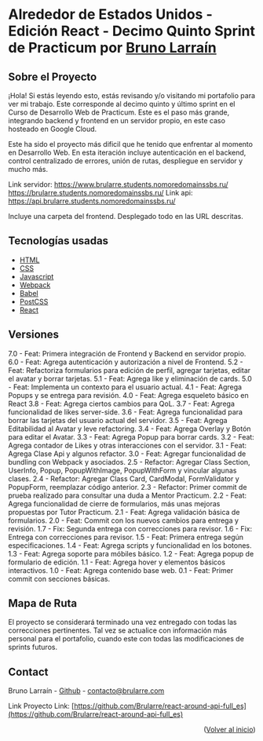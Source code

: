 <div id="#inicio"></div>

# Alrededor de Estados Unidos - Edición React - Decimo Quinto Sprint de Practicum por <a href="https://github.com/brularre/">Bruno Larraín</a>

## Sobre el Proyecto

¡Hola! Si estás leyendo esto, estás revisando y/o visitando mi portafolio para ver mi trabajo. Este corresponde al decimo quinto y último sprint en el Curso de Desarrollo Web de Practicum. Este es el paso más grande, integrando backend y frontend en un servidor propio, en este caso hosteado en Google Cloud.

Este ha sido el proyecto más dificil que he tenido que enfrentar al momento en Desarrollo Web. En esta iteración incluye autenticación en el backend, control centralizado de errores, unión de rutas, despliegue en servidor y mucho más.

Link servidor: https://www.brularre.students.nomoredomainssbs.ru/ https://brularre.students.nomoredomainssbs.ru/
Link api: https://api.brularre.students.nomoredomainssbs.ru/

Incluye una carpeta del frontend. Desplegado todo en las URL descritas.

## Tecnologías usadas

- [HTML](https://html.spec.whatwg.org/)
- [CSS](https://www.w3.org/TR/CSS/#css)
- [Javascript](https://www.javascript.com/)
- [Webpack](https://webpack.js.org/)
- [Babel](https://babeljs.io/)
- [PostCSS](https://postcss.org/)
- [React](https://reactjs.org/)

## Versiones

7.0 - Feat: Primera integración de Frontend y Backend en servidor propio.
6.0 - Feat: Agrega autenticación y autorización a nivel de Frontend.
5.2 - Feat: Refactoriza formularios para edición de perfil, agregar tarjetas, editar el avatar y borrar tarjetas.
5.1 - Feat: Agrega like y eliminación de cards.
5.0 - Feat: Implementa un contexto para el usuario actual.
4.1 - Feat: Agrega Popups y se entrega para revisión.
4.0 - Feat: Agrega esqueleto básico en React
3.8 - Feat: Agrega ciertos cambios para QoL.
3.7 - Feat: Agrega funcionalidad de likes server-side.
3.6 - Feat: Agrega funcionalidad para borrar las tarjetas del usuario actual del servidor.
3.5 - Feat: Agrega Editabilidad al Avatar y leve refactoring.
3.4 - Feat: Agrega Overlay y Botón para editar el Avatar.
3.3 - Feat: Agrega Popup para borrar cards.
3.2 - Feat: Agrega contador de Likes y otras interacciones con el servidor.
3.1 - Feat: Agrega Clase Api y algunos refactor.
3.0 - Feat: Agregar funcionalidad de bundling con Webpack y asociados.
2.5 - Refactor: Agregar Class Section, UserInfo, Popup, PopupWithImage, PopupWithForm y vincular algunas clases.
2.4 - Refactor: Agregar Class Card, CardModal, FormValidator y PopupForm, reemplazar código anterior.
2.3 - Refactor: Primer commit de prueba realizado para consultar una duda a Mentor Practicum.
2.2 - Feat: Agrega funcionalidad de cierre de formularios, más unas mejoras propuestas por Tutor Practicum.
2.1 - Feat: Agrega validación básica de formularios.
2.0 - Feat: Commit con los nuevos cambios para entrega y revisión.
1.7 - Fix: Segunda entrega con correcciones para revisor.
1.6 - Fix: Entrega con correcciones para revisor.
1.5 - Feat: Primera entrega según especificaciones.
1.4 - Feat: Agrega scripts y funcionalidad en los botones.
1.3 - Feat: Agrega soporte para móbiles básico.
1.2 - Feat: Agrega popup de formulario de edición.
1.1 - Feat: Agrega hover y elementos básicos interactivos.
1.0 - Feat: Agrega contenido base web.
0.1 - Feat: Primer commit con secciones básicas.

## Mapa de Ruta

El proyecto se considerará terminado una vez entregado con todas las correcciones pertinentes. Tal vez se actualice con información más personal para el portafolio, cuando este con todas las modificaciones de sprints futuros.

## Contact

Bruno Larraín - [Github](https://github.com/Brularre/) - contacto@brularre.com

Link Proyecto Link: [https://github.com/Brularre/react-around-api-full_es](https://github.com/Brularre/react-around-api-full_es)

<p align="right">(<a href="#inicio">Volver al inicio</a>)</p>
